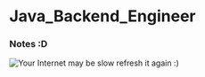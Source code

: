 # Java_Backend_Engineer
### Notes :D
![Your Internet may be slow refresh it again :)](https://github.com/SakibvHossain/Java_Backend_Engineer/assets/92059000/cd0a9129-2b4d-4189-becb-956ded32dcab)
